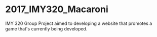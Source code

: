 # 2017_IMY320_Macaroni
IMY 320 Group Project aimed to developing a website that promotes a game that's currently being developed.

